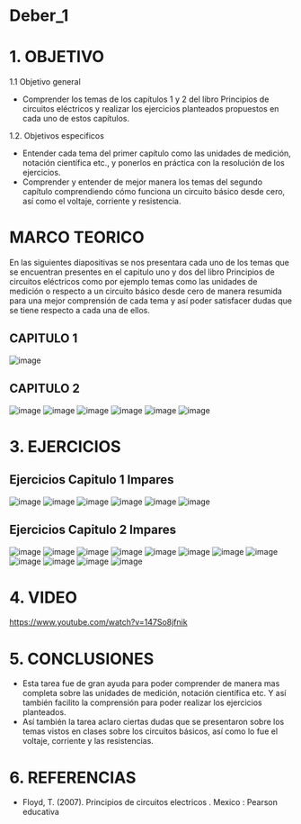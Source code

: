# Deber_1
# 1. OBJETIVO
1.1 Objetivo general 
* Comprender los temas de los capítulos 1 y 2 del libro Principios de circuitos eléctricos y realizar los ejercicios planteados propuestos en cada uno de estos capítulos.

1.2. Objetivos especificos 
* Entender cada tema del primer capítulo como las unidades de medición, notación científica etc., y ponerlos en práctica con la resolución de los ejercicios.
* Comprender y entender de mejor manera los temas del segundo capítulo comprendiendo cómo funciona un circuito básico desde cero, así como el voltaje, corriente y resistencia.
# MARCO TEORICO 
En las siguientes diapositivas se nos presentara cada uno de los temas que se encuentran presentes en el capitulo uno y dos del libro Principios de circuitos eléctricos como por ejemplo temas como las unidades de medición o respecto a un circuito básico desde cero de manera resumida para una mejor comprensión de cada tema y así poder satisfacer dudas que se tiene respecto a cada una de ellos.
## CAPITULO 1
![image](https://user-images.githubusercontent.com/116833211/201962989-121d7026-31a3-404a-9f00-6618410d7713.png)
## CAPITULO 2
![image](https://user-images.githubusercontent.com/116833211/201963098-0408580a-f6a3-4bdf-945b-9bc424df5008.png)
![image](https://user-images.githubusercontent.com/116833211/201966684-996db1f9-4289-4a39-bb47-691261adbf6c.png)
![image](https://user-images.githubusercontent.com/116833211/201966734-a83e7e24-5029-4b2d-9f45-9e3e4b8c2dad.png)
![image](https://user-images.githubusercontent.com/116833211/201966761-f2ce14d7-1e08-47f3-9028-cf91923d4890.png)
![image](https://user-images.githubusercontent.com/116833211/201966786-71d35772-51aa-478c-8f61-ad72a2e2a91c.png)
![image](https://user-images.githubusercontent.com/116833211/201966802-1981c4fe-f827-499b-a21e-23810f109aaa.png)
# 3. EJERCICIOS 
## Ejercicios Capitulo 1 Impares 
![image](https://user-images.githubusercontent.com/116833211/201967078-077b10eb-5b41-4e0d-b0ad-45f1deb99789.png)
![image](https://user-images.githubusercontent.com/116833211/201967100-756ee453-2977-407b-8410-44801491c9ff.png)
![image](https://user-images.githubusercontent.com/116833211/201967127-8fd5da03-90ba-48e6-a0f8-c1919dcf81f8.png)
![image](https://user-images.githubusercontent.com/116833211/201967143-ebcc9e15-7d4d-4909-b851-2f4ff1fe5b26.png)
![image](https://user-images.githubusercontent.com/116833211/201967165-1444898e-c49d-4218-bff6-56688c93cb37.png)
![image](https://user-images.githubusercontent.com/116833211/201967190-d9228bab-457b-42ca-921d-e2c93db551f2.png)
## Ejercicios Capitulo 2 Impares 
![image](https://user-images.githubusercontent.com/116833211/201967771-c721d215-e74c-432b-b610-cbd6c1ff7026.png)
![image](https://user-images.githubusercontent.com/116833211/201967787-15205ce4-a0c0-4149-b3cc-23cd90ebf121.png)
![image](https://user-images.githubusercontent.com/116833211/201967808-7cd3867c-6635-4935-a180-eebb82ac812f.png)
![image](https://user-images.githubusercontent.com/116833211/201967833-54ae1bc9-8873-481b-bfcd-0862e6f07b95.png)
![image](https://user-images.githubusercontent.com/116833211/201967857-b6dda713-3315-426a-ac48-7761bbb72e52.png)
![image](https://user-images.githubusercontent.com/116833211/201967896-fd2bc410-1009-45f2-b2f8-5a38d93bae68.png)
![image](https://user-images.githubusercontent.com/116833211/201967910-5b567c86-4126-4f1a-b0a8-28691acca555.png)
![image](https://user-images.githubusercontent.com/116833211/201967951-945866b0-1886-4349-9374-c0883039a486.png)
![image](https://user-images.githubusercontent.com/116833211/201967980-1f660f1b-3f0a-4e1a-9f33-7387fb15ec01.png)
![image](https://user-images.githubusercontent.com/116833211/201968017-1e2d8fbb-d2b6-428f-8894-b4df2408ef1f.png)
![image](https://user-images.githubusercontent.com/116833211/201968048-42a25aef-9466-4de6-8894-50f3b7e5b3cb.png)
![image](https://user-images.githubusercontent.com/116833211/201968070-8557c71b-aaa0-4bd3-bf5f-e74c01b399ee.png)
# 4. VIDEO
https://www.youtube.com/watch?v=147So8jfnik
# 5. CONCLUSIONES
* Esta tarea fue de gran ayuda para poder comprender de manera mas completa sobre las unidades de medición, notación científica etc. Y así también facilito la comprensión para poder realizar los ejercicios planteados.
* Así también la tarea aclaro ciertas dudas que se presentaron sobre los temas vistos en clases sobre los circuitos básicos, así como lo fue el voltaje, corriente y las resistencias.
# 6. REFERENCIAS
* Floyd, T. (2007). Principios de circuitos electricos . Mexico : Pearson educativa 
